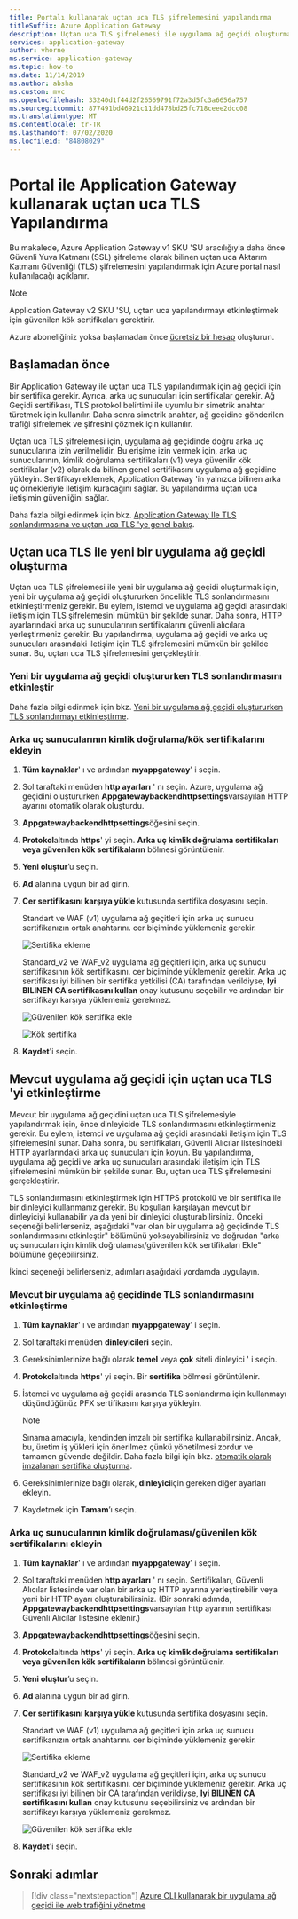 ```yaml
---
title: Portalı kullanarak uçtan uca TLS şifrelemesini yapılandırma
titleSuffix: Azure Application Gateway
description: Uçtan uca TLS şifrelemesi ile uygulama ağ geçidi oluşturmak için Azure portal nasıl kullanacağınızı öğrenin.
services: application-gateway
author: vhorne
ms.service: application-gateway
ms.topic: how-to
ms.date: 11/14/2019
ms.author: absha
ms.custom: mvc
ms.openlocfilehash: 33240d1f44d2f26569791f72a3d5fc3a6656a757
ms.sourcegitcommit: 877491bd46921c11dd478bd25fc718ceee2dcc08
ms.translationtype: MT
ms.contentlocale: tr-TR
ms.lasthandoff: 07/02/2020
ms.locfileid: "84808029"
---
```

# <a name="configure-end-to-end-tls-by-using-application-gateway-with-the-portal"></a>Portal ile Application Gateway kullanarak uçtan uca TLS Yapılandırma

Bu makalede, Azure Application Gateway v1 SKU 'SU aracılığıyla daha önce Güvenli Yuva Katmanı (SSL) şifreleme olarak bilinen uçtan uca Aktarım Katmanı Güvenliği (TLS) şifrelemesini yapılandırmak için Azure portal nasıl kullanılacağı açıklanır.

> [!NOTE]
> Application Gateway v2 SKU 'SU, uçtan uca yapılandırmayı etkinleştirmek için güvenilen kök sertifikaları gerektirir.

Azure aboneliğiniz yoksa başlamadan önce [ücretsiz bir hesap](https://azure.microsoft.com/free/?WT.mc_id=A261C142F) oluşturun.

## <a name="before-you-begin"></a>Başlamadan önce

Bir Application Gateway ile uçtan uca TLS yapılandırmak için ağ geçidi için bir sertifika gerekir. Ayrıca, arka uç sunucuları için sertifikalar gerekir. Ağ Geçidi sertifikası, TLS protokol belirtimi ile uyumlu bir simetrik anahtar türetmek için kullanılır. Daha sonra simetrik anahtar, ağ geçidine gönderilen trafiği şifrelemek ve şifresini çözmek için kullanılır. 

Uçtan uca TLS şifrelemesi için, uygulama ağ geçidinde doğru arka uç sunucularına izin verilmelidir. Bu erişime izin vermek için, arka uç sunucularının, kimlik doğrulama sertifikaları (v1) veya güvenilir kök sertifikalar (v2) olarak da bilinen genel sertifikasını uygulama ağ geçidine yükleyin. Sertifikayı eklemek, Application Gateway 'in yalnızca bilinen arka uç örnekleriyle iletişim kuracağını sağlar. Bu yapılandırma uçtan uca iletişimin güvenliğini sağlar.

Daha fazla bilgi edinmek için bkz. [Application Gateway Ile TLS sonlandırmasına ve uçtan uca TLS 'ye genel bakış](https://docs.microsoft.com/azure/application-gateway/ssl-overview).

## <a name="create-a-new-application-gateway-with-end-to-end-tls"></a>Uçtan uca TLS ile yeni bir uygulama ağ geçidi oluşturma

Uçtan uca TLS şifrelemesi ile yeni bir uygulama ağ geçidi oluşturmak için, yeni bir uygulama ağ geçidi oluştururken öncelikle TLS sonlandırmasını etkinleştirmeniz gerekir. Bu eylem, istemci ve uygulama ağ geçidi arasındaki iletişim için TLS şifrelemesini mümkün bir şekilde sunar. Daha sonra, HTTP ayarlarındaki arka uç sunucularının sertifikalarını güvenli alıcılara yerleştirmeniz gerekir. Bu yapılandırma, uygulama ağ geçidi ve arka uç sunucuları arasındaki iletişim için TLS şifrelemesini mümkün bir şekilde sunar. Bu, uçtan uca TLS şifrelemesini gerçekleştirir.

### <a name="enable-tls-termination-while-creating-a-new-application-gateway"></a>Yeni bir uygulama ağ geçidi oluştururken TLS sonlandırmasını etkinleştir

Daha fazla bilgi edinmek için bkz. [Yeni bir uygulama ağ geçidi oluştururken TLS sonlandırmayı etkinleştirme](https://docs.microsoft.com/azure/application-gateway/create-ssl-portal).

### <a name="add-authenticationroot-certificates-of-back-end-servers"></a>Arka uç sunucularının kimlik doğrulama/kök sertifikalarını ekleyin

1. **Tüm kaynaklar**' ı ve ardından **myappgateway**' i seçin.

2. Sol taraftaki menüden **http ayarları** ' nı seçin. Azure, uygulama ağ geçidini oluştururken **Appgatewaybackendhttpsettings**varsayılan HTTP ayarını otomatik olarak oluşturdu. 

3. **Appgatewaybackendhttpsettings**öğesini seçin.

4. **Protokol**altında **https**' yi seçin. **Arka uç kimlik doğrulama sertifikaları veya güvenilen kök sertifikaların** bölmesi görüntülenir.

5. **Yeni oluştur**’u seçin.

6. **Ad** alanına uygun bir ad girin.

7. **Cer sertifikasını karşıya yükle** kutusunda sertifika dosyasını seçin.

   Standart ve WAF (v1) uygulama ağ geçitleri için arka uç sunucu sertifikanızın ortak anahtarını. cer biçiminde yüklemeniz gerekir.

   ![Sertifika ekleme](./media/end-to-end-ssl-portal/addcert.png)

   Standard_v2 ve WAF_v2 uygulama ağ geçitleri için, arka uç sunucu sertifikasının kök sertifikasını. cer biçiminde yüklemeniz gerekir. Arka uç sertifikası iyi bilinen bir sertifika yetkilisi (CA) tarafından verildiyse, **Iyi BILINEN CA sertifikasını kullan** onay kutusunu seçebilir ve ardından bir sertifikayı karşıya yüklemeniz gerekmez.

   ![Güvenilen kök sertifika ekle](./media/end-to-end-ssl-portal/trustedrootcert-portal.png)

   ![Kök sertifika](./media/end-to-end-ssl-portal/trustedrootcert.png)

8. **Kaydet**'i seçin.

## <a name="enable-end-to-end-tls-for-an-existing-application-gateway"></a>Mevcut uygulama ağ geçidi için uçtan uca TLS 'yi etkinleştirme

Mevcut bir uygulama ağ geçidini uçtan uca TLS şifrelemesiyle yapılandırmak için, önce dinleyicide TLS sonlandırmasını etkinleştirmeniz gerekir. Bu eylem, istemci ve uygulama ağ geçidi arasındaki iletişim için TLS şifrelemesini sunar. Daha sonra, bu sertifikaları, Güvenli Alıcılar listesindeki HTTP ayarlarındaki arka uç sunucuları için koyun. Bu yapılandırma, uygulama ağ geçidi ve arka uç sunucuları arasındaki iletişim için TLS şifrelemesini mümkün bir şekilde sunar. Bu, uçtan uca TLS şifrelemesini gerçekleştirir.

TLS sonlandırmasını etkinleştirmek için HTTPS protokolü ve bir sertifika ile bir dinleyici kullanmanız gerekir. Bu koşulları karşılayan mevcut bir dinleyiciyi kullanabilir ya da yeni bir dinleyici oluşturabilirsiniz. Önceki seçeneği belirlerseniz, aşağıdaki "var olan bir uygulama ağ geçidinde TLS sonlandırmasını etkinleştir" bölümünü yoksayabilirsiniz ve doğrudan "arka uç sunucuları için kimlik doğrulaması/güvenilen kök sertifikaları Ekle" bölümüne geçebilirsiniz.

İkinci seçeneği belirlerseniz, adımları aşağıdaki yordamda uygulayın.
### <a name="enable-tls-termination-in-an-existing-application-gateway"></a>Mevcut bir uygulama ağ geçidinde TLS sonlandırmasını etkinleştirme

1. **Tüm kaynaklar**' ı ve ardından **myappgateway**' i seçin.

2. Sol taraftaki menüden **dinleyicileri** seçin.

3. Gereksinimlerinize bağlı olarak **temel** veya **çok** siteli dinleyici ' i seçin.

4. **Protokol**altında **https**' yi seçin. Bir **sertifika** bölmesi görüntülenir.

5. İstemci ve uygulama ağ geçidi arasında TLS sonlandırma için kullanmayı düşündüğünüz PFX sertifikasını karşıya yükleyin.

   > [!NOTE]
   > Sınama amacıyla, kendinden imzalı bir sertifika kullanabilirsiniz. Ancak, bu, üretim iş yükleri için önerilmez çünkü yönetilmesi zordur ve tamamen güvende değildir. Daha fazla bilgi için bkz. [otomatik olarak imzalanan sertifika oluşturma](https://docs.microsoft.com/azure/application-gateway/create-ssl-portal#create-a-self-signed-certificate).

6. Gereksinimlerinize bağlı olarak, **dinleyici**için gereken diğer ayarları ekleyin.

7. Kaydetmek için **Tamam**’ı seçin.

### <a name="add-authenticationtrusted-root-certificates-of-back-end-servers"></a>Arka uç sunucularının kimlik doğrulaması/güvenilen kök sertifikalarını ekleyin

1. **Tüm kaynaklar**' ı ve ardından **myappgateway**' i seçin.

2. Sol taraftaki menüden **http ayarları** ' nı seçin. Sertifikaları, Güvenli Alıcılar listesinde var olan bir arka uç HTTP ayarına yerleştirebilir veya yeni bir HTTP ayarı oluşturabilirsiniz. (Bir sonraki adımda, **Appgatewaybackendhttpsettings**varsayılan http ayarının sertifikası Güvenli Alıcılar listesine eklenir.)

3. **Appgatewaybackendhttpsettings**öğesini seçin.

4. **Protokol**altında **https**' yi seçin. **Arka uç kimlik doğrulama sertifikaları veya güvenilen kök sertifikaların** bölmesi görüntülenir. 

5. **Yeni oluştur**’u seçin.

6. **Ad** alanına uygun bir ad girin.

7. **Cer sertifikasını karşıya yükle** kutusunda sertifika dosyasını seçin.

   Standart ve WAF (v1) uygulama ağ geçitleri için arka uç sunucu sertifikanızın ortak anahtarını. cer biçiminde yüklemeniz gerekir.

   ![Sertifika ekleme](./media/end-to-end-ssl-portal/addcert.png)

   Standard_v2 ve WAF_v2 uygulama ağ geçitleri için, arka uç sunucu sertifikasının kök sertifikasını. cer biçiminde yüklemeniz gerekir. Arka uç sertifikası iyi bilinen bir CA tarafından verildiyse, **Iyi BILINEN CA sertifikasını kullan** onay kutusunu seçebilirsiniz ve ardından bir sertifikayı karşıya yüklemeniz gerekmez.

   ![Güvenilen kök sertifika ekle](./media/end-to-end-ssl-portal/trustedrootcert-portal.png)

8. **Kaydet**'i seçin.

## <a name="next-steps"></a>Sonraki adımlar

> [!div class="nextstepaction"]
> [Azure CLI kullanarak bir uygulama ağ geçidi ile web trafiğini yönetme](./tutorial-manage-web-traffic-cli.md)
